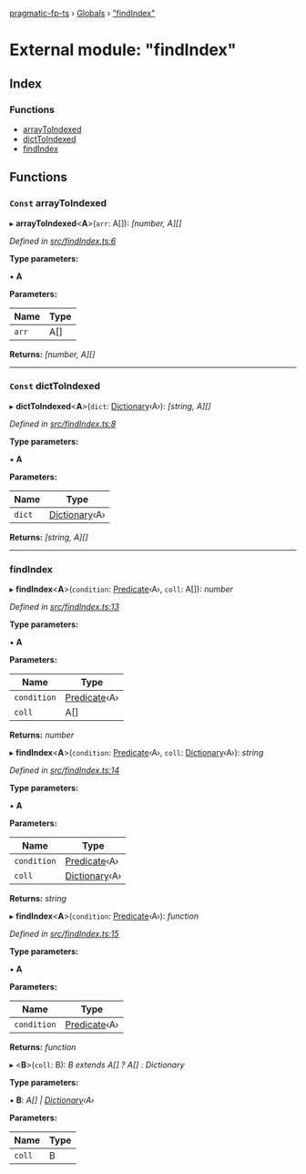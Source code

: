 [pragmatic-fp-ts](../README.md) › [Globals](../globals.md) › ["findIndex"](_findindex_.md)

# External module: "findIndex"

## Index

### Functions

* [arrayToIndexed](_findindex_.md#const-arraytoindexed)
* [dictToIndexed](_findindex_.md#const-dicttoindexed)
* [findIndex](_findindex_.md#findindex)

## Functions

### `Const` arrayToIndexed

▸ **arrayToIndexed**<**A**>(`arr`: A[]): *[number, A][]*

*Defined in [src/findIndex.ts:6](https://github.com/hermann-p/pragmatic-fp-ts/blob/44257be/src/findIndex.ts#L6)*

**Type parameters:**

▪ **A**

**Parameters:**

Name | Type |
------ | ------ |
`arr` | A[] |

**Returns:** *[number, A][]*

___

### `Const` dictToIndexed

▸ **dictToIndexed**<**A**>(`dict`: [Dictionary](_types_.md#dictionary)‹A›): *[string, A][]*

*Defined in [src/findIndex.ts:8](https://github.com/hermann-p/pragmatic-fp-ts/blob/44257be/src/findIndex.ts#L8)*

**Type parameters:**

▪ **A**

**Parameters:**

Name | Type |
------ | ------ |
`dict` | [Dictionary](_types_.md#dictionary)‹A› |

**Returns:** *[string, A][]*

___

###  findIndex

▸ **findIndex**<**A**>(`condition`: [Predicate](_types_.md#predicate)‹A›, `coll`: A[]): *number*

*Defined in [src/findIndex.ts:13](https://github.com/hermann-p/pragmatic-fp-ts/blob/44257be/src/findIndex.ts#L13)*

**Type parameters:**

▪ **A**

**Parameters:**

Name | Type |
------ | ------ |
`condition` | [Predicate](_types_.md#predicate)‹A› |
`coll` | A[] |

**Returns:** *number*

▸ **findIndex**<**A**>(`condition`: [Predicate](_types_.md#predicate)‹A›, `coll`: [Dictionary](_types_.md#dictionary)‹A›): *string*

*Defined in [src/findIndex.ts:14](https://github.com/hermann-p/pragmatic-fp-ts/blob/44257be/src/findIndex.ts#L14)*

**Type parameters:**

▪ **A**

**Parameters:**

Name | Type |
------ | ------ |
`condition` | [Predicate](_types_.md#predicate)‹A› |
`coll` | [Dictionary](_types_.md#dictionary)‹A› |

**Returns:** *string*

▸ **findIndex**<**A**>(`condition`: [Predicate](_types_.md#predicate)‹A›): *function*

*Defined in [src/findIndex.ts:15](https://github.com/hermann-p/pragmatic-fp-ts/blob/44257be/src/findIndex.ts#L15)*

**Type parameters:**

▪ **A**

**Parameters:**

Name | Type |
------ | ------ |
`condition` | [Predicate](_types_.md#predicate)‹A› |

**Returns:** *function*

▸ <**B**>(`coll`: B): *B extends A[] ? A[] : Dictionary<A>*

**Type parameters:**

▪ **B**: *A[] | [Dictionary](_types_.md#dictionary)‹A›*

**Parameters:**

Name | Type |
------ | ------ |
`coll` | B |
